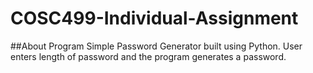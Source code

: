 # COSC499-Individual-Assignment

##About Program
Simple Password Generator built using Python. User enters length of password and the program generates a password.
